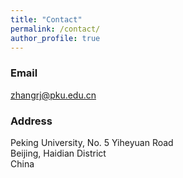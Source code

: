 ```yaml
---
title: "Contact"
permalink: /contact/
author_profile: true
---
```


<!-- ### Address
Office 617 \
Huxley Building \
180 Queen's Gate, South Kensington \
London SW7 2AZ \
UK

### Email
[firstname].[lastname]16 [at] imperial.ac.uk -->


### Email
zhangrj@pku.edu.cn

### Address
Peking University, No. 5 Yiheyuan Road \
Beijing, Haidian District\
China

